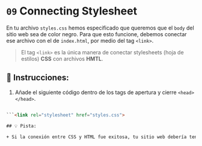 # `09` Connecting Stylesheet

En tu archivo `styles.css` hemos especificado que queremos que el `body` del sitio web sea de color negro. Para que esto funcione, debemos conectar ese archivo con el de `index.html`, por medio del tag `<link>`.

> El tag `<link>` es la única manera de conectar stylesheets (hoja de estilos) **CSS** con archivos **HMTL**.

## 📝 Instrucciones:

1. Añade el siguiente código dentro de los tags de apertura y cierre `<head></head>`.

```html

```<link rel="stylesheet" href="styles.css">

## 💡 Pista:

+ Si la conexión entre CSS y HTML fue exitosa, tu sitio web debería tener un fondo **negro** luego de hacer clic en `build`.
